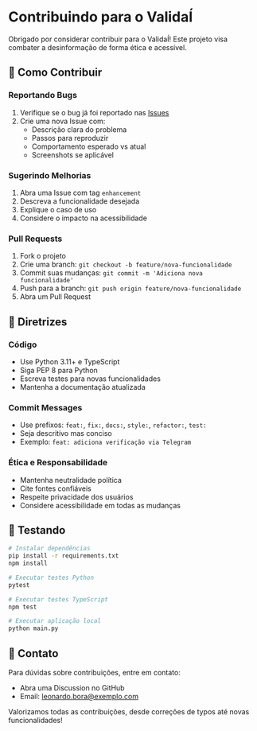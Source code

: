 # Contribuindo para o ValidaÍ

Obrigado por considerar contribuir para o ValidaÍ! Este projeto visa combater a desinformação de forma ética e acessível.

## 🤝 Como Contribuir

### Reportando Bugs
1. Verifique se o bug já foi reportado nas [Issues](https://github.com/leonardobora/validai-proex-2025/issues)
2. Crie uma nova Issue com:
   - Descrição clara do problema
   - Passos para reproduzir
   - Comportamento esperado vs atual
   - Screenshots se aplicável

### Sugerindo Melhorias
1. Abra uma Issue com tag `enhancement`
2. Descreva a funcionalidade desejada
3. Explique o caso de uso
4. Considere o impacto na acessibilidade

### Pull Requests
1. Fork o projeto
2. Crie uma branch: `git checkout -b feature/nova-funcionalidade`
3. Commit suas mudanças: `git commit -m 'Adiciona nova funcionalidade'`
4. Push para a branch: `git push origin feature/nova-funcionalidade`
5. Abra um Pull Request

## 📝 Diretrizes

### Código
- Use Python 3.11+ e TypeScript
- Siga PEP 8 para Python
- Escreva testes para novas funcionalidades
- Mantenha a documentação atualizada

### Commit Messages
- Use prefixos: `feat:`, `fix:`, `docs:`, `style:`, `refactor:`, `test:`
- Seja descritivo mas conciso
- Exemplo: `feat: adiciona verificação via Telegram`

### Ética e Responsabilidade
- Mantenha neutralidade política
- Cite fontes confiáveis
- Respeite privacidade dos usuários
- Considere acessibilidade em todas as mudanças

## 🧪 Testando

```bash
# Instalar dependências
pip install -r requirements.txt
npm install

# Executar testes Python
pytest

# Executar testes TypeScript  
npm test

# Executar aplicação local
python main.py
```

## 📧 Contato

Para dúvidas sobre contribuições, entre em contato:
- Abra uma Discussion no GitHub
- Email: leonardo.bora@exemplo.com

Valorizamos todas as contribuições, desde correções de typos até novas funcionalidades!